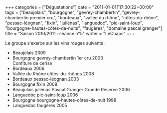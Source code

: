 +++
categories = ["Dégustations"]
date = "2011-01-01T17:30:22+00:00"
tags = ["beaujolais", "bourgogne", "gevrey-chambertin", "gevrey-chambertin premier cru", "bordeaux", "vallée du rhône", "côtes-du-rhône", "pessac-léognan", "fixin", "juliénas", "languedoc", "pic-saint-loup", "bourgogne-hautes-côtes-de-nuits", "faugères", "domaine pascal granger"]
title = "Saison 2010/2011 : séance n°5"
writer = "LeChaps"
+++

Le groupe s'exerce sur les vins rouges suivants :

* Beaujolais 2009
* Bourgogne gevrey-chambertin 1er cru 2003  
Confiture de cerise
* Bordeaux 2006
* Vallée du Rhône côtes-du-rhônes 2008
* Bordeaux pessac-léognan 2003
* Bourgogne fixin 2008
* Beaujolais juliénas Pascal Granger Grande Réserve 2006
* Languedoc pic-saint-loup 2006
* Bourgogne bourgogne-hautes-côtes-de-nuit 1998
* Languedoc faugères 2005
